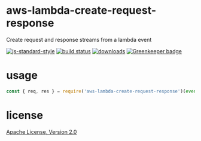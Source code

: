 # aws-lambda-create-request-response

Create request and response streams from a lambda event

[![js-standard-style](https://img.shields.io/badge/code_style-standard-brightgreen.svg)](https://github.com/feross/standard)
[![build status](https://api.travis-ci.org/JamesKyburz/aws-lambda-http-server.svg)](https://travis-ci.org/JamesKyburz/aws-lambda-http-server)
[![downloads](https://img.shields.io/npm/dm/aws-lambda-create-request-response.svg)](https://npmjs.org/package/aws-lambda-create-request-response)
[![Greenkeeper badge](https://badges.greenkeeper.io/JamesKyburz/aws-lambda-http-server.svg)](https://greenkeeper.io/)

# usage

```javascript
const { req, res } = require('aws-lambda-create-request-response')(event, callback)
```

# license

[Apache License, Version 2.0](LICENSE)
